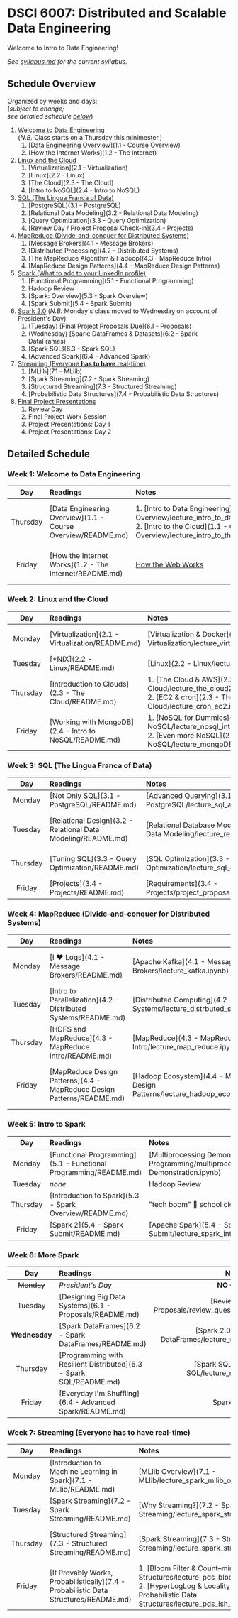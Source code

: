 # DSCI 6007: Distributed and Scalable Data Engineering

Welcome to Intro to Data Engineering!

_See [syllabus.md](syllabus.md) for the current syllabus._

## Schedule Overview
Organized by weeks and days:  
(_subject to change;  
see detailed schedule [below](#detailed-schedule)_)

1. [Welcome to Data Engineering](#week-1-welcome-to-data-engineering)  
(_N.B._ Class starts on a Thursday this minimester.)
    1. [Data Engineering Overview](1.1 - Course Overview)
    2. [How the Internet Works](1.2 - The Internet)
2. [Linux and the Cloud](#week-2-linux-and-the-cloud)
    1. [Virtualization](2.1 - Virtualization)
    2. [Linux](2.2 - Linux)
    3. [The Cloud](2.3 - The Cloud)
    4. [Intro to NoSQL](2.4 - Intro to NoSQL)
3. [SQL (The Lingua Franca of Data)](#week-3-sql-the-lingua-franca-of-data)
    1. [PostgreSQL](3.1 - PostgreSQL)
    2. [Relational Data Modeling](3.2 - Relational Data Modeling)
    3. [Query Optimization](3.3 - Query Optimization)
    4. [Review Day / Project Proposal Check-in](3.4 - Projects)
4. [MapReduce (Divide-and-conquer for Distributed Systems)](#week-4-mapreduce-divide-and-conquer-for-distributed-systems)
    1. [Message Brokers](4.1 - Message Brokers)
    2. [Distributed Processing](4.2 - Distributed Systems)
    3. [The MapReduce Algorithm & Hadoop](4.3 - MapReduce Intro)
    4. [MapReduce Design Patterns](4.4 - MapReduce Design Patterns)
5. [Spark (What to add to your LinkedIn profile)](#week-5-intro-to-spark)
    1. [Functional Programming](5.1 - Functional Programming)
    2. Hadoop Review
    3. [Spark: Overview](5.3 - Spark Overview)
    4. [Spark Submit](5.4 - Spark Submit)
6. [Spark 2.0](#week-6-more-spark)
(_N.B._ Monday's class moved to Wednesday on account of President's Day)
    1. (Tuesday) [Final Project Proposals Due](6.1 - Proposals)
    2. (Wednesday) [Spark: DataFrames & Datasets](6.2 - Spark DataFrames)
    3. [Spark SQL](6.3 - Spark SQL)
    4. [Advanced Spark](6.4 - Advanced Spark)
7. [Streaming (Everyone **has to have** real-time)](#week-7-streaming-everyone-has-to-have-real-time)
    1. [MLlib](7.1 - MLlib)
    2. [Spark Streaming](7.2 - Spark Streaming)
    3. [Structured Streaming](7.3 - Structured Streaming)
    4. [Probabilistic Data Structures](7.4 - Probabilistic Data Structures)
8. [Final Project Presentations](#week-8-final-project-presentations)
    1. Review Day
    2. Final Project Work Session      
    3. Project Presentations: Day 1    
    4. Project Presentations: Day 2     

## Detailed Schedule

### Week 1: Welcome to Data Engineering  

| Day      | Readings | Notes      | Assignment |
|:--------:|:-------- |:---------- |:---------- |
| Thursday | [Data Engineering Overview](1.1 - Course Overview/README.md) | 1. [Intro to Data Engineering](1.1 - Course Overview/lecture_intro_to_data_engineering.ipynb) <BR /> 2. [Intro to the Cloud](1.1 - Course Overview/lecture_intro_to_the_cloud.ipynb) | [Conencting to the Cloud with Python](1.1 - Course Overview/lab.md) |
| Friday   | [How the Internet Works](1.2 - The Internet/README.md) | [How the Web Works](http://slides.com/wesleyreid/how-the-web-works) | [Generating Reports](1.2 - The Internet/lab.md) |

### Week 2: Linux and the Cloud

| Day      | Readings | Notes      | Assignment |
|:--------:|:-------- |:---------- |:---------- |
| Monday   | [Virtualization](2.1 - Virtualization/README.md) | [Virtualization & Docker](2.1 - Virtualization/lecture_virtualization.ipynb) | [Your Very Own Web Server](2.1 - Virtualization/lab.md) |
| Tuesday  | [\*NIX](2.2 - Linux/README.md) | [Linux](2.2 - Linux/lecture_linux.ipynb) | [Linux Intro](2.2 - Linux/lab.md) |
| Thursday | [Introduction to Clouds](2.3 - The Cloud/README.md) | 1. [The Cloud & AWS](2.3 - The Cloud/lecture_the_cloud2_EC2.ipynb) <BR /> 2. [EC2 & cron](2.3 - The Cloud/lecture_cron_ec2.ipynb) | [Move your Linux machine to the Cloud](2.3 - The Cloud/lab.md) |
| Friday | [Working with MongoDB](2.4 - Intro to NoSQL/README.md) | 1. [NoSQL for Dummies](2.4 - Intro to NoSQL/lecture_nosql_intro.ipynb) <BR /> 2. [Even more NoSQL](2.4 - Intro to NoSQL/lecture_mongoDB.ipynb) | [Streaming Tweets into Mongo](2.4 - Intro to NoSQL/lab.md) |

### Week 3: SQL (The Lingua Franca of Data)

| Day      | Readings | Notes      | Assignment |
|:--------:|:-------- |:---------- |:---------- |
| Monday   | [Not Only SQL](3.1 - PostgreSQL/README.md) | [Advanced Querying](3.1 - PostgreSQL/lecture_sql_advanced_querying.ipynb) | [RDS](3.1 - PostgreSQL/lab.md) |
| Tuesday  | [Relational Design](3.2 - Relational Data Modeling/README.md) | [Relational Database Modeling](3.2 - Relational Data Modeling/lecture_relational_model.ipynb) | [Data Modeling Practice](3.2 - Relational Data Modeling/lab.md) |
| Thursday | [Tuning SQL](3.3 - Query Optimization/README.md) | [SQL Optimization](3.3 - Query Optimization/lecture_sql_optimization.ipynb) | [Client-Server](3.3 - Query Optimization/lab.md)
| Friday   | [Projects](3.4 - Projects/README.md) | [Requirements](3.4 - Projects/project_proposal.ipynb) | [Proposal](3.4 - Projects/lab.md) |

### Week 4: MapReduce (Divide-and-conquer for Distributed Systems)

| Day      | Readings | Notes      | Assignment |
|:--------:|:-------- |:---------- |:---------- |
| Monday | [I ♥ Logs](4.1 - Message Brokers/README.md) | [Apache Kafka](4.1 - Message Brokers/lecture_kafka.ipynb) | [Drinking from the Firehose](4.1 - Message Brokers/lab.md) |
| Tuesday  | [Intro to Parallelization](4.2 - Distributed Systems/README.md) | [Distributed Computing](4.2 - Distributed Systems/lecture_distrbuted_systems.ipynb) | [Embarrassingly Parallel](4.2 - Distributed Systems/lab.md) |
| Thursday | [HDFS and MapReduce](4.3 - MapReduce Intro/README.md) | [MapReduce](4.3 - MapReduce Intro/lecture_map_reduce.ipynb) | _No New Lab Today_ |
| Friday   | [MapReduce Design Patterns](4.4 - MapReduce Design Patterns/README.md) | [Hadoop Ecosystem](4.4 - MapReduce Design Patterns/lecture_hadoop_ecosystem.ipynb) | [Scaling Out](4.4 - MapReduce Design Patterns/lab.md) |

### Week 5: Intro to Spark

| Day      | Readings | Notes      | Assignment |
|:--------:|:-------- |:---------- |:---------- |
| Monday   | [Functional Programming](5.1 - Functional Programming/README.md) | [Multiprocessing Demonstration](5.1 - Functional Programming/multiprocessing_demonstration/Multiprocessing Demonstration.ipynb) | [Meet MrJob](5.1 - Functional Programming/lab.md)
| Tuesday   | _none_ | Hadoop Review | _No New Lab Today_ |
| Thursday  | [Introduction to Spark](5.3 - Spark Overview/README.md) | "tech boom" 🚧 school closure | [Spark on EMR](5.3 - Spark Overview/lab.md) |
| Friday    | [Spark 2](5.4 - Spark Submit/README.md) | [Apache Spark](5.4 - Spark Submit/lecture_spark_intro_rdd.ipynb)  | [Spark Submit](5.4 - Spark Submit/lab.md) |

### Week 6: More Spark

| Day      | Readings | Notes      | Assignment |
|:--------:|:-------- |:----------:|:---------- |
|~~Monday~~| *President's Day* | **NO CLASS** |
| Tuesday  | [Designing Big Data Systems](6.1 - Proposals/README.md) | [Review](6.1 - Proposals/review_questions_and_answers.ipynb) | [Final Project Proposal](6.1 - Proposals/lab.md) | 
|**Wednesday**| [Spark DataFrames](6.2 - Spark DataFrames/README.md) | [Spark 2.0](6.2 - Spark DataFrames/lecture_spak_dataframes.ipynb) | [DataFrames](6.2 - Spark DataFrames/lab.md) |
| Thursday | [Programming with Resilient Distributed](6.3 - Spark SQL/README.md) | [Spark SQL](6.3 - Spark SQL/lecture_spark_sql.ipynb) | [Spark SQL](6.3 - Spark SQL/lab.md) |
| Friday   | [Everyday I'm Shuffling](6.4 - Advanced Spark/README.md) | Spark Review | [Project Milestone](6.4 - Advanced Spark/lab.md) |
 
### Week 7: Streaming (Everyone **has to have** real-time)

| Day      | Readings | Notes      | Assignment |
|:--------:|:-------- |:---------- |:---------- |
| Monday   | [Introduction to Machine Learning in Spark](7.1 - MLlib/README.md) | [MLlib Overview](7.1 - MLlib/lecture_spark_mllib_overview.ipynb) | [Movie Recommendation with MLlib](7.1 - MLlib/lab.ipynb) |
| Tuesday  | [Spark Streaming](7.2 - Spark Streaming/README.md) | [Why Streaming?](7.2 - Spark Streaming/lecture_spark_streaming_intro.ipynb) | [A Quick Example](7.2 - Spark Streaming/lab.md) |
| Thursday | [Structured Streaming](7.3 - Structured Streaming/README.md) | [Spark Streaming](7.3 - Structured Streaming/lecture_spark_streaming_day2.ipynb) | [A new high-level API for streaming](7.3 - Structured Streaming/lab.md) |
| Friday   | [It Provably Works, Probabilistically](7.4 - Probabilistic Data Structures/README.md) | 1. [Bloom Filter & Count–min sketch](7.4 - Probabilistic Data Structures/lecture_pds_bloom_filter_count_min_sketch.ipynb) <BR /> 2. [HyperLogLog & Locality-sensitive hashing (LSH)](7.4 - Probabilistic Data Structures/lecture_pds_lsh_hyperloglog.ipynb) | [HyperLogLog](7.4 - Probabilistic Data Structures/lab.md) |